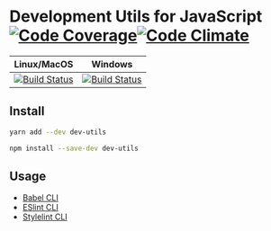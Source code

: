 # Development Utils for JavaScript [![Code Coverage](https://codecov.io/gh/rusty1s/dev-utils/branch/master/graph/badge.svg)](https://codecov.io/github/rusty1s/dev-utils)[![Code Climate](https://codeclimate.com/github/rusty1s/dev-utils/badges/gpa.svg)](https://codeclimate.com/github/rusty1s/dev-utils)

| Linux/MacOS | Windows |
|-------------|:-------:|
| [![Build Status](https://travis-ci.org/rusty1s/dev-utils.svg)](https://travis-ci.org/rusty1s/dev-utils) | [![Build Status](https://ci.appveyor.com/api/projects/status/github/rusty1s/dev-utils?svg=true)](https://ci.appveyor.com/project/rusty1s/dev-utils) |

## Install

```sh
yarn add --dev dev-utils
```

```sh
npm install --save-dev dev-utils
```

## Usage

* [Babel CLI](https://babeljs.io/docs/usage/cli/)
* [ESlint CLI](http://eslint.org/docs/user-guide/command-line-interface)
* [Stylelint CLI](https://github.com/stylelint/stylelint/blob/master/docs/user-guide/cli.md)
